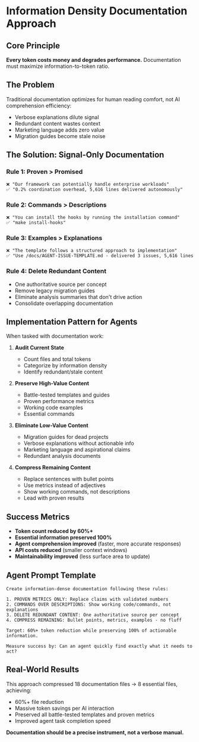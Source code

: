 # Information Density Documentation Approach

## Core Principle
**Every token costs money and degrades performance.** Documentation must maximize information-to-token ratio.

## The Problem
Traditional documentation optimizes for human reading comfort, not AI comprehension efficiency:
- Verbose explanations dilute signal
- Redundant content wastes context
- Marketing language adds zero value
- Migration guides become stale noise

## The Solution: Signal-Only Documentation

### Rule 1: Proven > Promised
```markdown
❌ "Our framework can potentially handle enterprise workloads"
✅ "0.2% coordination overhead, 5,616 lines delivered autonomously"
```

### Rule 2: Commands > Descriptions  
```markdown
❌ "You can install the hooks by running the installation command"
✅ "make install-hooks"
```

### Rule 3: Examples > Explanations
```markdown
❌ "The template follows a structured approach to implementation"
✅ "Use /docs/AGENT-ISSUE-TEMPLATE.md - delivered 3 issues, 5,616 lines"
```

### Rule 4: Delete Redundant Content
- One authoritative source per concept
- Remove legacy migration guides
- Eliminate analysis summaries that don't drive action
- Consolidate overlapping documentation

## Implementation Pattern for Agents

When tasked with documentation work:

1. **Audit Current State**
   - Count files and total tokens
   - Categorize by information density
   - Identify redundant/stale content

2. **Preserve High-Value Content**
   - Battle-tested templates and guides
   - Proven performance metrics
   - Working code examples
   - Essential commands

3. **Eliminate Low-Value Content**
   - Migration guides for dead projects
   - Verbose explanations without actionable info
   - Marketing language and aspirational claims
   - Redundant analysis documents

4. **Compress Remaining Content**
   - Replace sentences with bullet points
   - Use metrics instead of adjectives
   - Show working commands, not descriptions
   - Lead with proven results

## Success Metrics
- **Token count reduced by 60%+**
- **Essential information preserved 100%**
- **Agent comprehension improved** (faster, more accurate responses)
- **API costs reduced** (smaller context windows)
- **Maintainability improved** (less surface area to update)

## Agent Prompt Template

```
Create information-dense documentation following these rules:

1. PROVEN METRICS ONLY: Replace claims with validated numbers
2. COMMANDS OVER DESCRIPTIONS: Show working code/commands, not explanations  
3. DELETE REDUNDANT CONTENT: One authoritative source per concept
4. COMPRESS REMAINING: Bullet points, metrics, examples - no fluff

Target: 60%+ token reduction while preserving 100% of actionable information.

Measure success by: Can an agent quickly find exactly what it needs to act?
```

## Real-World Results
This approach compressed 18 documentation files → 8 essential files, achieving:
- 60%+ file reduction
- Massive token savings per AI interaction
- Preserved all battle-tested templates and proven metrics
- Improved agent task completion speed

**Documentation should be a precise instrument, not a verbose manual.**